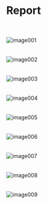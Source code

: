 # Report

<br><br>
![image001](https://github.com/user-attachments/assets/ffe9ae8d-6c11-4928-9bff-504ad6d1adab)
<br><br><br>
![image002](https://github.com/user-attachments/assets/484e39a9-4aab-40ac-9a08-ce44f4736da7)
<br><br><br>
![image003](https://github.com/user-attachments/assets/e160d675-85d5-437a-bcc6-6caf490f5029)
<br><br><br>
![image004](https://github.com/user-attachments/assets/1b2bbfeb-c772-489b-87b3-afca66d5cda7)
<br><br><br>
![image005](https://github.com/user-attachments/assets/3632f59f-de09-4374-a945-324e1cb69e37)
<br><br><br>
![image006](https://github.com/user-attachments/assets/aca7869c-ace6-4864-8fdf-708cd9518687)
<br><br><br>
![image007](https://github.com/user-attachments/assets/a476ca47-42c6-4f96-8696-e62aa5b4c0c0)
<br><br><br>
![image008](https://github.com/user-attachments/assets/1df7b901-ee5e-476e-b9e4-a02ce9863ea3)
<br><br><br>
![image009](https://github.com/user-attachments/assets/f79aaef8-6dad-4e88-bb52-56e83fb778dc)
<br><br><br>
